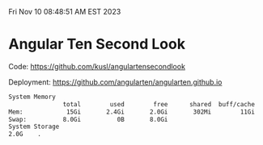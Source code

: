 Fri Nov 10 08:48:51 AM EST 2023

# Angular Ten Second Look

Code: https://github.com/kusl/angulartensecondlook

Deployment: https://github.com/angularten/angularten.github.io

```bash
System Memory
               total        used        free      shared  buff/cache   available
Mem:            15Gi       2.4Gi       2.0Gi       302Mi        11Gi        12Gi
Swap:          8.0Gi          0B       8.0Gi
System Storage
2.0G	.
